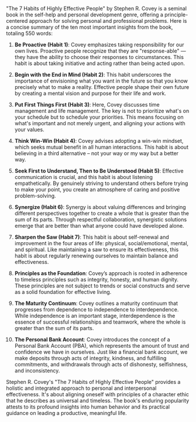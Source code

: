 "The 7 Habits of Highly Effective People" by Stephen R. Covey is a seminal book in the self-help and personal development genre, offering a principle-centered approach for solving personal and professional problems. Here is a concise summary of the ten most important insights from the book, totaling 550 words:

1. **Be Proactive (Habit 1)**: Covey emphasizes taking responsibility for our own lives. Proactive people recognize that they are "response-able" — they have the ability to choose their responses to circumstances. This habit is about taking initiative and acting rather than being acted upon.

2. **Begin with the End in Mind (Habit 2)**: This habit underscores the importance of envisioning what you want in the future so that you know precisely what to make a reality. Effective people shape their own future by creating a mental vision and purpose for their life and work.

3. **Put First Things First (Habit 3)**: Here, Covey discusses time management and life management. The key is not to prioritize what's on your schedule but to schedule your priorities. This means focusing on what's important and not merely urgent, and aligning your actions with your values.

4. **Think Win-Win (Habit 4)**: Covey advises adopting a win-win mindset, which seeks mutual benefit in all human interactions. This habit is about believing in a third alternative – not your way or my way but a better way.

5. **Seek First to Understand, Then to Be Understood (Habit 5)**: Effective communication is crucial, and this habit is about listening empathetically. By genuinely striving to understand others before trying to make your point, you create an atmosphere of caring and positive problem-solving.

6. **Synergize (Habit 6)**: Synergy is about valuing differences and bringing different perspectives together to create a whole that is greater than the sum of its parts. Through respectful collaboration, synergistic solutions emerge that are better than what anyone could have developed alone.

7. **Sharpen the Saw (Habit 7)**: This habit is about self-renewal and improvement in the four areas of life: physical, social/emotional, mental, and spiritual. Like maintaining a saw to ensure its effectiveness, this habit is about regularly renewing ourselves to maintain balance and effectiveness.

8. **Principles as the Foundation**: Covey’s approach is rooted in adherence to timeless principles such as integrity, honesty, and human dignity. These principles are not subject to trends or social constructs and serve as a solid foundation for effective living.

9. **The Maturity Continuum**: Covey outlines a maturity continuum that progresses from dependence to independence to interdependence. While independence is an important stage, interdependence is the essence of successful relationships and teamwork, where the whole is greater than the sum of its parts.

10. **The Personal Bank Account**: Covey introduces the concept of a Personal Bank Account (PBA), which represents the amount of trust and confidence we have in ourselves. Just like a financial bank account, we make deposits through acts of integrity, kindness, and fulfilling commitments, and withdrawals through acts of dishonesty, selfishness, and inconsistency.

Stephen R. Covey's "The 7 Habits of Highly Effective People" provides a holistic and integrated approach to personal and interpersonal effectiveness. It's about aligning oneself with principles of a character ethic that he describes as universal and timeless. The book's enduring popularity attests to its profound insights into human behavior and its practical guidance on leading a productive, meaningful life.